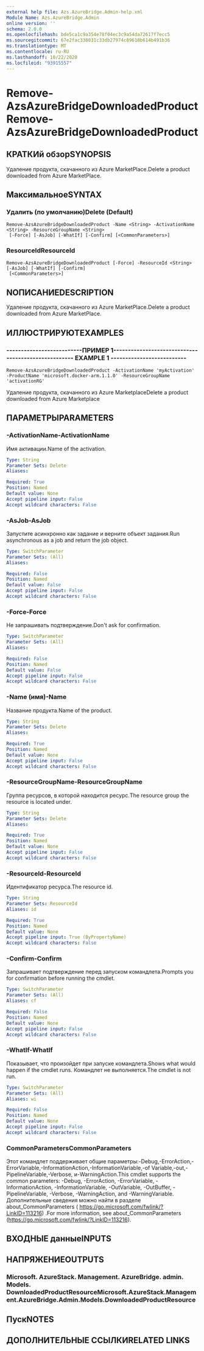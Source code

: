 ```yaml
---
external help file: Azs.AzureBridge.Admin-help.xml
Module Name: Azs.AzureBridge.Admin
online version: ''
schema: 2.0.0
ms.openlocfilehash: bde5ca1c9a354e78f04ec3c9a54da72617f7ecc5
ms.sourcegitcommit: 67e2fac338031c33db27974c89618b614b491b36
ms.translationtype: MT
ms.contentlocale: ru-RU
ms.lasthandoff: 10/22/2020
ms.locfileid: "93915557"
---
```

# <span data-ttu-id="8053e-101">Remove-AzsAzureBridgeDownloadedProduct</span><span class="sxs-lookup"><span data-stu-id="8053e-101">Remove-AzsAzureBridgeDownloadedProduct</span></span>

## <span data-ttu-id="8053e-102">КРАТКИй обзор</span><span class="sxs-lookup"><span data-stu-id="8053e-102">SYNOPSIS</span></span>
<span data-ttu-id="8053e-103">Удаление продукта, скачанного из Azure MarketPlace.</span><span class="sxs-lookup"><span data-stu-id="8053e-103">Delete a product downloaded from Azure MarketPlace.</span></span>

## <span data-ttu-id="8053e-104">Максимальное</span><span class="sxs-lookup"><span data-stu-id="8053e-104">SYNTAX</span></span>

### <span data-ttu-id="8053e-105">Удалить (по умолчанию)</span><span class="sxs-lookup"><span data-stu-id="8053e-105">Delete (Default)</span></span>
```
Remove-AzsAzureBridgeDownloadedProduct -Name <String> -ActivationName <String> -ResourceGroupName <String>
 [-Force] [-AsJob] [-WhatIf] [-Confirm] [<CommonParameters>]
```

### <span data-ttu-id="8053e-106">ResourceId</span><span class="sxs-lookup"><span data-stu-id="8053e-106">ResourceId</span></span>
```
Remove-AzsAzureBridgeDownloadedProduct [-Force] -ResourceId <String> [-AsJob] [-WhatIf] [-Confirm]
 [<CommonParameters>]
```

## <span data-ttu-id="8053e-107">NОПИСАНИЕ</span><span class="sxs-lookup"><span data-stu-id="8053e-107">DESCRIPTION</span></span>
<span data-ttu-id="8053e-108">Удаление продукта, скачанного из Azure MarketPlace.</span><span class="sxs-lookup"><span data-stu-id="8053e-108">Delete a product downloaded from Azure MarketPlace.</span></span>

## <span data-ttu-id="8053e-109">ИЛЛЮСТРИРУЮТ</span><span class="sxs-lookup"><span data-stu-id="8053e-109">EXAMPLES</span></span>

### <span data-ttu-id="8053e-110">--------------------------ПРИМЕР 1--------------------------</span><span class="sxs-lookup"><span data-stu-id="8053e-110">-------------------------- EXAMPLE 1 --------------------------</span></span>
```
Remove-AzsAzureBridgeDownloadedProduct -ActivationName 'myActivation' -ProductName 'microsoft.docker-arm.1.1.0' -ResourceGroupName 'activationRG'
```

<span data-ttu-id="8053e-111">Удаление продукта, скачанного из Azure Marketplace</span><span class="sxs-lookup"><span data-stu-id="8053e-111">Delete a product downloaded from Azure Marketplace</span></span>

## <span data-ttu-id="8053e-112">ПАРАМЕТРЫ</span><span class="sxs-lookup"><span data-stu-id="8053e-112">PARAMETERS</span></span>

### <span data-ttu-id="8053e-113">-ActivationName</span><span class="sxs-lookup"><span data-stu-id="8053e-113">-ActivationName</span></span>
<span data-ttu-id="8053e-114">Имя активации.</span><span class="sxs-lookup"><span data-stu-id="8053e-114">Name of the activation.</span></span>

```yaml
Type: String
Parameter Sets: Delete
Aliases: 

Required: True
Position: Named
Default value: None
Accept pipeline input: False
Accept wildcard characters: False
```

### <span data-ttu-id="8053e-115">-AsJob</span><span class="sxs-lookup"><span data-stu-id="8053e-115">-AsJob</span></span>
<span data-ttu-id="8053e-116">Запустите асинхронно как задание и верните объект задания.</span><span class="sxs-lookup"><span data-stu-id="8053e-116">Run asynchronous as a job and return the job object.</span></span>

```yaml
Type: SwitchParameter
Parameter Sets: (All)
Aliases: 

Required: False
Position: Named
Default value: False
Accept pipeline input: False
Accept wildcard characters: False
```

### <span data-ttu-id="8053e-117">-Force</span><span class="sxs-lookup"><span data-stu-id="8053e-117">-Force</span></span>
<span data-ttu-id="8053e-118">Не запрашивать подтверждение.</span><span class="sxs-lookup"><span data-stu-id="8053e-118">Don't ask for confirmation.</span></span>

```yaml
Type: SwitchParameter
Parameter Sets: (All)
Aliases: 

Required: False
Position: Named
Default value: False
Accept pipeline input: False
Accept wildcard characters: False
```

### <span data-ttu-id="8053e-119">-Name (имя)</span><span class="sxs-lookup"><span data-stu-id="8053e-119">-Name</span></span>
<span data-ttu-id="8053e-120">Название продукта.</span><span class="sxs-lookup"><span data-stu-id="8053e-120">Name of the product.</span></span>

```yaml
Type: String
Parameter Sets: Delete
Aliases: 

Required: True
Position: Named
Default value: None
Accept pipeline input: False
Accept wildcard characters: False
```

### <span data-ttu-id="8053e-121">-ResourceGroupName</span><span class="sxs-lookup"><span data-stu-id="8053e-121">-ResourceGroupName</span></span>
<span data-ttu-id="8053e-122">Группа ресурсов, в которой находится ресурс.</span><span class="sxs-lookup"><span data-stu-id="8053e-122">The resource group the resource is located under.</span></span>

```yaml
Type: String
Parameter Sets: Delete
Aliases: 

Required: True
Position: Named
Default value: None
Accept pipeline input: False
Accept wildcard characters: False
```

### <span data-ttu-id="8053e-123">-ResourceId</span><span class="sxs-lookup"><span data-stu-id="8053e-123">-ResourceId</span></span>
<span data-ttu-id="8053e-124">Идентификатор ресурса.</span><span class="sxs-lookup"><span data-stu-id="8053e-124">The resource id.</span></span>

```yaml
Type: String
Parameter Sets: ResourceId
Aliases: id

Required: True
Position: Named
Default value: None
Accept pipeline input: True (ByPropertyName)
Accept wildcard characters: False
```

### <span data-ttu-id="8053e-125">-Confirm</span><span class="sxs-lookup"><span data-stu-id="8053e-125">-Confirm</span></span>
<span data-ttu-id="8053e-126">Запрашивает подтверждение перед запуском командлета.</span><span class="sxs-lookup"><span data-stu-id="8053e-126">Prompts you for confirmation before running the cmdlet.</span></span>

```yaml
Type: SwitchParameter
Parameter Sets: (All)
Aliases: cf

Required: False
Position: Named
Default value: None
Accept pipeline input: False
Accept wildcard characters: False
```

### <span data-ttu-id="8053e-127">-WhatIf</span><span class="sxs-lookup"><span data-stu-id="8053e-127">-WhatIf</span></span>
<span data-ttu-id="8053e-128">Показывает, что произойдет при запуске командлета.</span><span class="sxs-lookup"><span data-stu-id="8053e-128">Shows what would happen if the cmdlet runs.</span></span>
<span data-ttu-id="8053e-129">Командлет не выполняется.</span><span class="sxs-lookup"><span data-stu-id="8053e-129">The cmdlet is not run.</span></span>

```yaml
Type: SwitchParameter
Parameter Sets: (All)
Aliases: wi

Required: False
Position: Named
Default value: None
Accept pipeline input: False
Accept wildcard characters: False
```

### <span data-ttu-id="8053e-130">CommonParameters</span><span class="sxs-lookup"><span data-stu-id="8053e-130">CommonParameters</span></span>
<span data-ttu-id="8053e-131">Этот командлет поддерживает общие параметры:-Debug,-ErrorAction,-ErrorVariable,-InformationAction,-InformationVariable,-of Variable,-out,-PipelineVariable,-Verbose, и-WarningAction.</span><span class="sxs-lookup"><span data-stu-id="8053e-131">This cmdlet supports the common parameters: -Debug, -ErrorAction, -ErrorVariable, -InformationAction, -InformationVariable, -OutVariable, -OutBuffer, -PipelineVariable, -Verbose, -WarningAction, and -WarningVariable.</span></span> <span data-ttu-id="8053e-132">Дополнительные сведения можно найти в разделе about_CommonParameters ( https://go.microsoft.com/fwlink/?LinkID=113216) .</span><span class="sxs-lookup"><span data-stu-id="8053e-132">For more information, see about_CommonParameters (https://go.microsoft.com/fwlink/?LinkID=113216).</span></span>

## <span data-ttu-id="8053e-133">ВХОДНЫЕ данные</span><span class="sxs-lookup"><span data-stu-id="8053e-133">INPUTS</span></span>

## <span data-ttu-id="8053e-134">НАПРЯЖЕНИЕ</span><span class="sxs-lookup"><span data-stu-id="8053e-134">OUTPUTS</span></span>

### <span data-ttu-id="8053e-135">Microsoft. AzureStack. Management. AzureBridge. admin. Models. DownloadedProductResource</span><span class="sxs-lookup"><span data-stu-id="8053e-135">Microsoft.AzureStack.Management.AzureBridge.Admin.Models.DownloadedProductResource</span></span>

## <span data-ttu-id="8053e-136">Пуск</span><span class="sxs-lookup"><span data-stu-id="8053e-136">NOTES</span></span>

## <span data-ttu-id="8053e-137">ДОПОЛНИТЕЛЬНЫЕ ССЫЛКИ</span><span class="sxs-lookup"><span data-stu-id="8053e-137">RELATED LINKS</span></span>

